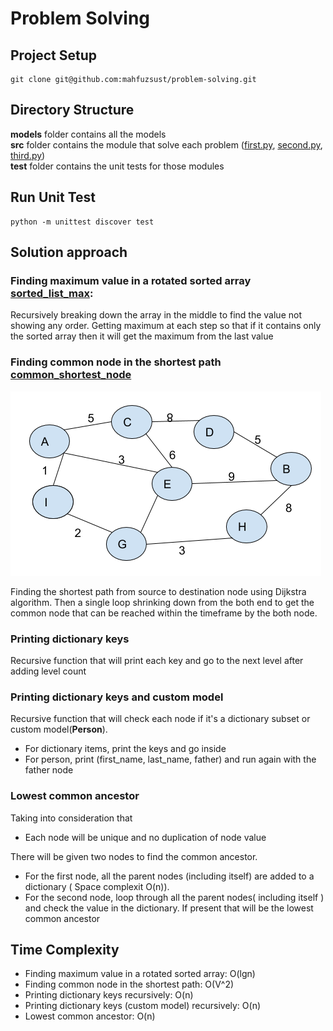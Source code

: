 # Problem Solving

## Project Setup
```
git clone git@github.com:mahfuzsust/problem-solving.git
```

## Directory Structure

__models__ folder contains all the models <br>
__src__ folder contains the module that solve each problem ([first.py](src/first.py), [second.py](src/second.py), [third.py](src/third.py)) <br>
__test__ folder contains the unit tests for those modules

## Run Unit Test
```
python -m unittest discover test
```

## Solution approach

### Finding maximum value in a rotated sorted array [sorted_list_max](src/sorted_list_max.py):
Recursively breaking down the array in the middle to find the value not showing any order. Getting maximum at each step so that if it contains only the sorted array then it will get the maximum from the last value

### Finding common node in the shortest path [common_shortest_node](src/common_shortest_node.py)

![image](common_node_in_shortest_path.png)

Finding the shortest path from source to destination node using Dijkstra algorithm. Then a single loop shrinking down from the both end to get the common node that can be reached within the timeframe by the both node.


### Printing dictionary keys
Recursive function that will print each key and go to the next level after adding level count

### Printing dictionary keys and custom model
Recursive function that will check each node if it's a dictionary subset or custom model(__Person__). 
* For dictionary items, print the keys and go inside
* For person, print (first_name, last_name, father) and run again with the father node

### Lowest common ancestor
Taking into consideration that
* Each node will be unique and no duplication of node value <br>
<p>There will be given two nodes to find the common ancestor.</p>

* For the first node, all the parent nodes (including itself) are added to a dictionary ( Space complexit O(n)).
* For the second node, loop through all the parent nodes( including itself ) and check the value in the dictionary. If present that will be the lowest common ancestor

## Time Complexity
* Finding maximum value in a rotated sorted array: O(lgn)
* Finding common node in the shortest path: O(V^2)
* Printing dictionary keys recursively: O(n)
* Printing dictionary keys (custom model) recursively: O(n)
* Lowest common ancestor: O(n)